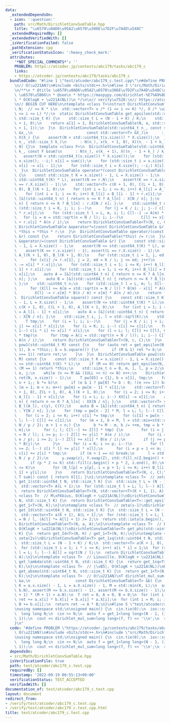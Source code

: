 ```yaml
---
data:
  _extendedDependsOn:
  - icon: ':question:'
    path: src/Math/DirichletConvSumTable.hpp
    title: "\u6570\u8AD6\u95A2\u6570\u306E\u7D2F\u7A4D\u548C"
  _extendedRequiredBy: []
  _extendedVerifiedWith: []
  _isVerificationFailed: false
  _pathExtension: cpp
  _verificationStatusIcon: ':heavy_check_mark:'
  attributes:
    '*NOT_SPECIAL_COMMENTS*': ''
    PROBLEM: https://atcoder.jp/contests/abc179/tasks/abc179_c
    links:
    - https://atcoder.jp/contests/abc179/tasks/abc179_c
  bundledCode: "#line 1 \"test/atcoder/abc179_c.test.cpp\"\n#define PROBLEM \"https://atcoder.jp/contests/abc179/tasks/abc179_c\"\
    \n// O(\u221AN)\n#include <bits/stdc++.h>\n#line 3 \"src/Math/DirichletConvSumTable.hpp\"\
    \n/**\n * @title \u6570\u8AD6\u95A2\u6570\u306E\u7D2F\u7A4D\u548C\n * @category\
    \ \u6570\u5B66\n * @see\n * https://maspypy.com/dirichlet-%E7%A9%8D%E3%81%A8%E3%80%81%E6%95%B0%E8%AB%96%E9%96%A2%E6%95%B0%E3%81%AE%E7%B4%AF%E7%A9%8D%E5%92%8C\n\
    \ * O(KlogK + \u221A(NL))\n */\n\n// verify\u7528:\n// https://atcoder.jp/contests/xmascon19/tasks/xmascon19_d\n\
    \n// BEGIN CUT HERE\n\ntemplate <class T>\nstruct DirichletConvSumTable {\n  std::uint64_t\
    \ N;  // <= K * L\n  std::vector<T> x /* (1 <= i <= K) */, X /* \u2211^{N/i} (1\
    \ <= i <= L) */;\n  static DirichletConvSumTable get_epsilon(std::uint64_t N,\
    \ std::size_t K) {\n    std::size_t L = (N - 1 + K) / K;\n    std::vector<T> a(K\
    \ + 1, 0);\n    return a[1] = 1, DirichletConvSumTable(N, a, std::vector<T>(L\
    \ + 1, 1));\n  }\n  DirichletConvSumTable(std::uint64_t n_, const std::vector<T>\
    \ &x_,\n                        const std::vector<T> &X_)\n      : N(n_), x(x_),\
    \ X(X_) {\n    assert(N < std::uint64_t(x.size()) * X.size());\n  }\n  DirichletConvSumTable(std::uint64_t\
    \ n_, std::size_t k_)\n      : N(n_), x(k_ + 1, 0), X((n_ - 1 + k_) / k_ + 1,\
    \ 0) {}\n  template <class F>\n  DirichletConvSumTable(std::uint64_t n_, std::size_t\
    \ k_, const F &sum)\n      : N(n_), x(k_ + 1), X((n_ - 1 + k_) / k_ + 1) {\n \
    \   assert(N < std::uint64_t(x.size()) * X.size());\n    for (std::size_t i =\
    \ x.size(); --i;) x[i] = sum(i);\n    for (std::size_t i = x.size(); --i > 1;)\
    \ x[i] -= x[i - 1];\n    for (std::size_t i = X.size(); --i;) X[i] = sum(N / i);\n\
    \  }\n  DirichletConvSumTable operator*(const DirichletConvSumTable &r) const\
    \ {\n    const std::size_t K = x.size() - 1, L = X.size() - 1;\n    assert(N <=\
    \ std::uint64_t(K) * L), assert(N == r.N);\n    assert(K == r.x.size() - 1), assert(L\
    \ == r.X.size() - 1);\n    std::vector<T> c(K + 1, 0), C(L + 1, 0), A_l(K + 1,\
    \ 0), B_l(K + 1, 0);\n    for (int i = 1; i <= K; i++) A_l[i] = A_l[i - 1] + x[i];\n\
    \    for (int i = 1; i <= K; i++) B_l[i] = B_l[i - 1] + r.x[i];\n    auto A =\
    \ [&](std::uint64_t n) { return n <= K ? A_l[n] : X[N / n]; };\n    auto B = [&](std::uint64_t\
    \ n) { return n <= K ? B_l[n] : r.X[N / n]; };\n    std::uint64_t n;\n    for\
    \ (std::size_t i = K, j; i; i--)\n      for (j = K / i; j; j--) c[i * j] += x[i]\
    \ * r.x[j];\n    for (std::size_t l = L, m, i; l; C[l--] -= A(m) * B(m))\n   \
    \   for (i = m = std::sqrt(n = N / l); i; i--)\n        C[l] += x[i] * B(n / i)\
    \ + r.x[i] * A(n / i);\n    return DirichletConvSumTable<T>(N, c, C);\n  }\n \
    \ DirichletConvSumTable &operator*=(const DirichletConvSumTable &r) {\n    return\
    \ *this = *this * r;\n  }\n  DirichletConvSumTable operator/(const DirichletConvSumTable\
    \ &r) const {\n    return DirichletConvSumTable(*this) /= r;\n  }\n  DirichletConvSumTable\
    \ &operator/=(const DirichletConvSumTable &r) {\n    const std::size_t K = x.size()\
    \ - 1, L = X.size() - 1;\n    assert(N <= std::uint64_t(K) * L), assert(N == r.N);\n\
    \    assert(K == r.x.size() - 1), assert(L == r.X.size() - 1);\n    std::vector<T>\
    \ A_l(K + 1, 0), B_l(K + 1, 0);\n    for (std::size_t i = 1, j, ed; i <= K; i++)\n\
    \      for (x[i] /= r.x[1], j = 2, ed = K / i; j <= ed; j++)\n        x[i * j]\
    \ -= x[i] * r.x[j];\n    for (std::size_t i = 1; i <= K; i++) A_l[i] = A_l[i -\
    \ 1] + r.x[i];\n    for (std::size_t i = 1; i <= K; i++) B_l[i] = B_l[i - 1] +\
    \ x[i];\n    auto A = [&](std::uint64_t n) { return n <= K ? A_l[n] : r.X[N /\
    \ n]; };\n    auto B = [&](std::uint64_t n) { return n <= K ? B_l[n] : X[N / n];\
    \ };\n    std::uint64_t n;\n    for (std::size_t l = L, m; l; X[l--] /= r.x[1])\n\
    \      for (X[l] += A(m = std::sqrt(n = N / l)) * B(m) - x[1] * A(n); m > 1; m--)\n\
    \        X[l] -= r.x[m] * B(n / m) + x[m] * A(n / m);\n    return *this;\n  }\n\
    \  DirichletConvSumTable square() const {\n    const std::size_t K = x.size()\
    \ - 1, L = X.size() - 1;\n    assert(N <= std::uint64_t(K) * L);\n    std::vector<T>\
    \ c(K + 1, 0), C(L + 1, 0), A_l(K + 1, 0);\n    for (int i = 1; i <= K; i++) A_l[i]\
    \ = A_l[i - 1] + x[i];\n    auto A = [&](std::uint64_t n) { return n <= K ? A_l[n]\
    \ : X[N / n]; };\n    std::size_t i, j, l = std::sqrt(K);\n    std::uint64_t n;\n\
    \    T tmp;\n    for (i = l; i; i--)\n      for (j = K / i; j > i; j--) c[i *\
    \ j] += x[i] * x[j];\n    for (i = K; i; i--) c[i] += c[i];\n    for (i = l; i;\
    \ i--) c[i * i] += x[i] * x[i];\n    for (l = L; l; C[l] += C[l], C[l--] -= tmp\
    \ * tmp)\n      for (tmp = A(i = std::sqrt(n = N / l)); i; i--) C[l] += x[i] *\
    \ A(n / i);\n    return DirichletConvSumTable<T>(N, c, C);\n  }\n  DirichletConvSumTable\
    \ pow1(std::uint64_t M) const {\n    for (auto ret = get_epsilon(N, x.size() -\
    \ 1), b = *this;; b = b.square()) {\n      if (M & 1) ret *= b;\n      if (!(M\
    \ >>= 1)) return ret;\n    }\n  }\n  DirichletConvSumTable pow2(std::uint64_t\
    \ M) const {\n    const std::size_t K = x.size() - 1, L = X.size() - 1;\n    assert(N\
    \ <= std::uint64_t(K) * L);\n    if (M == 0) return get_epsilon(N, K);\n    if\
    \ (M == 1) return *this;\n    std::size_t n = 0, m, i, l, p = 2;\n    std::uint64_t\
    \ e, j;\n    while (n <= M && (1ULL << n) <= N) n++;\n    DirichletConvSumTable\
    \ ret(N, x.size() - 1);\n    T pw[65] = {1}, b = x[1], tmp;\n    for (e = M -\
    \ n + 1;; b *= b)\n      if (e & 1 ? pw[0] *= b : 0; !(e >>= 1)) break;\n    for\
    \ (m = 1; m < n; m++) pw[m] = pw[m - 1] * x[1];\n    std::vector<T> XX(X), z(K\
    \ + 1, 0), Z(L + 1, 0), A_l(K + 1, 0);\n    for (i = 2; i <= K; i++) A_l[i] =\
    \ A_l[i - 1] + x[i];\n    for (i = L; i; i--) XX[i] -= x[1];\n    auto A = [&](std::uint64_t\
    \ n) { return n <= K ? A_l[n] : XX[N / n]; };\n    std::vector<T> y(x), Y(XX),\
    \ B_l(A_l), c(y), C(Y);\n    auto B = [&](std::uint64_t n) { return n <= K ? B_l[n]\
    \ : Y[N / n]; };\n    for (tmp = pw[n - 2] * M, l = L; l; l--) C[l] *= tmp;\n\
    \    for (i = 2; i <= K; i++) c[i] *= tmp;\n    for (c[1] = pw[n - 1], l = L;\
    \ l; l--) C[l] += c[1];\n    for (m = 1, b = M, l = std::min<std::uint64_t>(L,\
    \ N / p / 2); m + 1 < n;) {\n      b *= M - m, b /= ++m, tmp = b * pw[n - 1 -\
    \ m];\n      for (; l; C[l--] += Z[l] * tmp) {\n        for (i = j = std::sqrt(e\
    \ = N / l); i >= p; i--) Z[l] += y[i] * A(e / i);\n        for (i = std::min(j,\
    \ e / p); i >= 2; i--) Z[l] += x[i] * B(e / i);\n        if (j >= p) Z[l] -= A(j)\
    \ * B(j);\n      }\n      for (i = K; i >= p; i--)\n        for (l = K / i; l\
    \ >= 2; l--) z[i * l] += y[i] * x[l];\n      for (i = p = 1 << m; i <= K; i++)\
    \ c[i] += z[i] * tmp;\n      if (m + 1 == n) break;\n      l = std::min<std::uint64_t>(L,\
    \ N / p / 2);\n      y.swap(z), Y.swap(Z), std::fill_n(Z.begin() + 1, l, 0);\n\
    \      if (p * 2 <= K) std::fill(z.begin() + p * 2, z.end(), 0);\n      if (p\
    \ <= K)\n        for (B_l[p] = y[p], i = p + 1; i <= K; i++) B_l[i] = B_l[i -\
    \ 1] + y[i];\n    }\n    return DirichletConvSumTable<T>(N, c, C);\n  }\n  inline\
    \ T sum() const { return X[1]; }\n};\n\ntemplate <class T>  // zeta(s)\nDirichletConvSumTable<T>\
    \ get_1(std::uint64_t N, std::size_t K) {\n  std::size_t L = (N - 1 + K) / K;\n\
    \  std::vector<T> A(L + 1);\n  for (std::size_t l = L; l; l--) A[l] = N / l;\n\
    \  return DirichletConvSumTable<T>(N, std::vector<T>(K + 1, 1), A);\n}\n\ntemplate\
    \ <class T>  // M\xF6bius, O(KlogK + \u221A(NL))\nDirichletConvSumTable<T> get_mu(std::uint64_t\
    \ N, std::size_t K) {\n  return DirichletConvSumTable<T>::get_epsilon(N, K) /\
    \ get_1<T>(N, K);\n}\n\ntemplate <class T>  // zeta(s-1)\nDirichletConvSumTable<T>\
    \ get_Id(std::uint64_t N, std::size_t K) {\n  std::size_t L = (N - 1 + K) / K;\n\
    \  std::vector<T> a(K + 1), A(L + 1);\n  for (std::size_t l = L; l; l--) A[l]\
    \ = N / l, (A[l] *= A[l] + 1) /= 2;\n  return std::iota(a.begin(), a.end(), 0),\
    \ DirichletConvSumTable<T>(N, a, A);\n}\n\ntemplate <class T>  // Euler's totient,\
    \ O(KlogK + \u221A(NL))\nDirichletConvSumTable<T> get_phi(std::uint64_t N, std::size_t\
    \ K) {\n  return get_Id<T>(N, K) / get_1<T>(N, K);\n}\n\ntemplate <class T>  //\
    \ zeta(2s)\nDirichletConvSumTable<T> get_1sq(std::uint64_t N, std::size_t K) {\n\
    \  std::size_t L = (N - 1 + K) / K;\n  std::vector<T> a(K + 1, 0), A(L + 1);\n\
    \  for (std::size_t i = 1; i * i <= K; i++) a[i * i] = 1;\n  for (std::size_t\
    \ l = L; l; l--) A[l] = sqrt(N / l);\n  return DirichletConvSumTable<T>(N, a,\
    \ A);\n}\n\ntemplate <class T>  // Liouville, O(KlogK + \u221A(NL))\nDirichletConvSumTable<T>\
    \ get_lambda(std::uint64_t N, std::size_t K) {\n  return get_1sq<T>(N, K) / get_1<T>(N,\
    \ K);\n}\n\ntemplate <class T>  // |\xB5|, O(KlogK + \u221A(NL))\nDirichletConvSumTable<T>\
    \ get_absmu(std::uint64_t N, std::size_t K) {\n  return get_1<T>(N, K) / get_1sq<T>(N,\
    \ K);\n}\n\ntemplate <class T>  // O(\u221AN)\nT dirichlet_mul_sum(const DirichletConvSumTable<T>\
    \ &a,\n                    const DirichletConvSumTable<T> &b) {\n  const std::size_t\
    \ K = a.x.size() - 1, L = a.X.size() - 1, M = std::min(K, L);\n  assert(a.N ==\
    \ b.N), assert(M <= b.x.size() - 1), assert(M <= b.X.size() - 1);\n  assert(std::uint64_t(M\
    \ + 1) * (M + 1) > a.N);\n  T ret = 0, A = 0, B = 0;\n  for (int i = M; i; i--)\
    \ ret += a.x[i] * b.X[i] + b.x[i] * a.X[i];\n  for (int i = M; i; i--) A += a.x[i],\
    \ B += b.x[i];\n  return ret -= A * B;\n}\n#line 5 \"test/atcoder/abc179_c.test.cpp\"\
    \nusing namespace std;\n\nsigned main() {\n  cin.tie(0);\n  ios::sync_with_stdio(0);\n\
    \  long long N;\n  cin >> N;\n  auto f = get_1<long long>(N - 1, (int)sqrt(N -\
    \ 1));\n  cout << dirichlet_mul_sum<long long>(f, f) << '\\n';\n  return 0;\n\
    }\n"
  code: "#define PROBLEM \"https://atcoder.jp/contests/abc179/tasks/abc179_c\"\n//\
    \ O(\u221AN)\n#include <bits/stdc++.h>\n#include \"src/Math/DirichletConvSumTable.hpp\"\
    \nusing namespace std;\n\nsigned main() {\n  cin.tie(0);\n  ios::sync_with_stdio(0);\n\
    \  long long N;\n  cin >> N;\n  auto f = get_1<long long>(N - 1, (int)sqrt(N -\
    \ 1));\n  cout << dirichlet_mul_sum<long long>(f, f) << '\\n';\n  return 0;\n}"
  dependsOn:
  - src/Math/DirichletConvSumTable.hpp
  isVerificationFile: true
  path: test/atcoder/abc179_c.test.cpp
  requiredBy: []
  timestamp: '2022-09-19 00:55:13+09:00'
  verificationStatus: TEST_ACCEPTED
  verifiedWith: []
documentation_of: test/atcoder/abc179_c.test.cpp
layout: document
redirect_from:
- /verify/test/atcoder/abc179_c.test.cpp
- /verify/test/atcoder/abc179_c.test.cpp.html
title: test/atcoder/abc179_c.test.cpp
---
```

